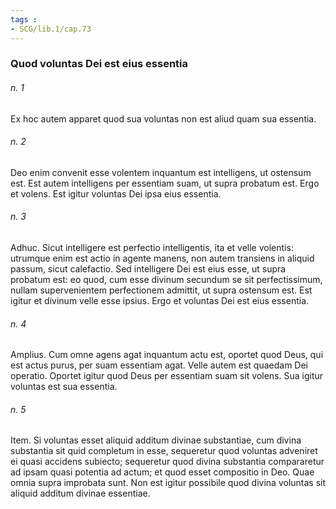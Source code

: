 ```yaml
---
tags : 
- SCG/lib.1/cap.73
---
```


### Quod voluntas Dei est eius essentia

###### n. 1
Ex hoc autem apparet quod sua voluntas non est aliud quam sua essentia.

###### n. 2
Deo enim convenit esse volentem inquantum est intelligens, ut ostensum est. Est autem intelligens per essentiam suam, ut supra probatum est. Ergo et volens. Est igitur voluntas Dei ipsa eius essentia.

###### n. 3
Adhuc. Sicut intelligere est perfectio intelligentis, ita et velle volentis: utrumque enim est actio in agente manens, non autem transiens in aliquid passum, sicut calefactio. Sed intelligere Dei est eius esse, ut supra probatum est: eo quod, cum esse divinum secundum se sit perfectissimum, nullam supervenientem perfectionem admittit, ut supra ostensum est. Est igitur et divinum velle esse ipsius. Ergo et voluntas Dei est eius essentia.

###### n. 4
Amplius. Cum omne agens agat inquantum actu est, oportet quod Deus, qui est actus purus, per suam essentiam agat. Velle autem est quaedam Dei operatio. Oportet igitur quod Deus per essentiam suam sit volens. Sua igitur voluntas est sua essentia.

###### n. 5
Item. Si voluntas esset aliquid additum divinae substantiae, cum divina substantia sit quid completum in esse, sequeretur quod voluntas adveniret ei quasi accidens subiecto; sequeretur quod divina substantia compararetur ad ipsam quasi potentia ad actum; et quod esset compositio in Deo. Quae omnia supra improbata sunt. Non est igitur possibile quod divina voluntas sit aliquid additum divinae essentiae.

